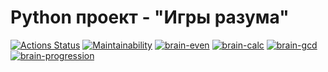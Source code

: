 # Python проект - "Игры разума"
[![Actions Status](https://github.com/mkolotovich/python-project-49/workflows/hexlet-check/badge.svg)](https://github.com/mkolotovich/python-project-49/actions)
[![Maintainability](https://api.codeclimate.com/v1/badges/9ee7196caf108231656d/maintainability)](https://codeclimate.com/github/mkolotovich/python-project-49/maintainability)
[![brain-even](https://asciinema.org/a/7SIHYFfv8W6l2e4PBoq0JeO5N.svg)](https://asciinema.org/a/7SIHYFfv8W6l2e4PBoq0JeO5N)
[![brain-calc](https://asciinema.org/a/WntSgIQsgWMrBLduG7uIrDjIl.svg)](https://asciinema.org/a/WntSgIQsgWMrBLduG7uIrDjIl)
[![brain-gcd](https://asciinema.org/a/UksyX0sNqdioavjwir13sCKTJ.svg)](https://asciinema.org/a/UksyX0sNqdioavjwir13sCKTJ)
[![brain-progression](https://asciinema.org/a/D8AU0Ay77hZHiqptPVY5X4MNT.svg)](https://asciinema.org/a/D8AU0Ay77hZHiqptPVY5X4MNT)